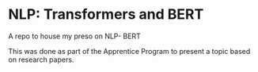 # NLP: Transformers and BERT
A repo to house my preso on NLP- BERT


This was done as part of the Apprentice Program to present a topic based on research papers.
